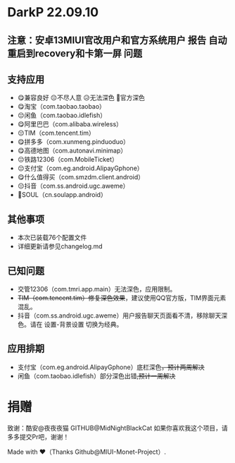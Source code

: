 # DarkP 22.09.10

## 注意：安卓13MIUI官改用户和官方系统用户 报告 自动重启到recovery和卡第一屏 问题
## 支持应用

- 😋兼容良好 😔不尽人意 😥无法深色 🥰官方深色
- 😋淘宝（com.taobao.taobao）
- 😔闲鱼（com.taobao.idlefish）
- 😋阿里巴巴（com.alibaba.wireless）
- 😔TIM（com.tencent.tim）
- 😋拼多多（com.xunmeng.pinduoduo）
- 😋高德地图（com.autonavi.minimap）
- 😔铁路12306（com.MobileTicket）
- 😔支付宝（com.eg.android.AlipayGphone）
- 😋什么值得买（com.smzdm.client.android）
- 😔抖音（com.ss.android.ugc.aweme）
- 🥰SOUL（cn.soulapp.android）

## 其他事项

- 本次已装载76个配置文件
- 详细更新请参见changelog.md

## 已知问题

- 交管12306（com.tmri.app.main）无法深色，应用限制。
- ~~TIM（com.tencent.tim）修复深色效果~~，建议使用QQ官方版，TIM界面元素混乱。
- 抖音（com.ss.android.ugc.aweme）用户报告聊天页面看不清，移除聊天深色。请在 设置-背景设置 切换为经典。

## 应用排期

- 支付宝（com.eg.android.AlipayGphone）底栏深色~~，预计两周解决~~
- 闲鱼（com.taobao.idlefish）部分深色出错~~,预计一周解决~~

# 捐赠

致谢：酷安@夜夜夜猫 GITHUB@MidNightBlackCat
如果你喜欢我这个项目，请多多提交Pr吧，谢谢！

Made with ♥（Thanks Github@MIUI-Monet-Project）.
